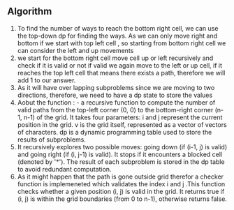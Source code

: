 ## Algorithm
1. To find the number of ways to reach the bottom right cell, we can use the top-down dp for finding the ways.
As we can only move right and bottom if we start with top left cell , so starting from bottom right cell we can consider the left and up movements
2. we start for the bottom right cell move cell up or left recursively and check if it is valid or not if valid we again move to the left or up cell, if it reaches the top left cell that means there exists a path, therefore we will add 1 to our answer.
3. As it will have over lapping subproblems since we are moving to two directions, therefore, we need to have a dp state to store the values
2. Aobut the function : - a recursive function to compute the number of valid paths from the top-left corner (0, 0) to the bottom-right corner (n-1, n-1) of the grid. It takes four parameters:
i and j represent the current position in the grid.
v is the grid itself, represented as a vector of vectors of characters.
dp is a dynamic programming table used to store the results of subproblems.
3. It recursively explores two possible moves: going down (if (i-1, j) is valid) and going right (if (i, j-1) is valid). It stops if it encounters a blocked cell (denoted by '*'). The result of each subproblem is stored in the dp table to avoid redundant computation.
4. As it might happen that the path is gone outside grid therefor a checker function is implemeneted which validates the index i and j .This function checks whether a given position (i, j) is valid in the grid. It returns true if (i, j) is within the grid boundaries (from 0 to n-1), otherwise returns false.